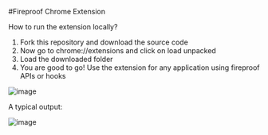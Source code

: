 #Fireproof Chrome Extension

How to run the extension locally?
1)	Fork this repository and download the source code
2)	Now go to chrome://extensions and click on load unpacked
3)	Load the downloaded folder
4)	You are good to go! Use the extension for any application using fireproof APIs or hooks


![image](https://github.com/valorant-dhruv/fireproof-extension-v3/assets/78591597/331be479-2b0c-4d3a-89a4-7b173b0a9703)

A typical output:

![image](https://github.com/valorant-dhruv/fireproof-extension-v3/assets/78591597/b1d3e44e-808e-439f-bfc2-94e1303d8b68)

 

 


